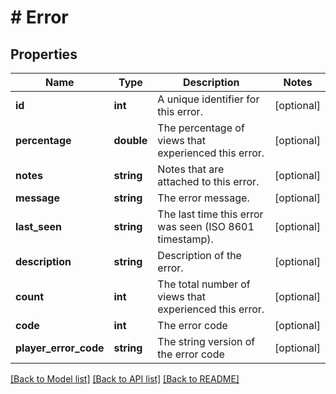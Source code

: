 # # Error

## Properties

Name | Type | Description | Notes
------------ | ------------- | ------------- | -------------
**id** | **int** | A unique identifier for this error. | [optional]
**percentage** | **double** | The percentage of views that experienced this error. | [optional]
**notes** | **string** | Notes that are attached to this error. | [optional]
**message** | **string** | The error message. | [optional]
**last_seen** | **string** | The last time this error was seen (ISO 8601 timestamp). | [optional]
**description** | **string** | Description of the error. | [optional]
**count** | **int** | The total number of views that experienced this error. | [optional]
**code** | **int** | The error code | [optional]
**player_error_code** | **string** | The string version of the error code | [optional]

[[Back to Model list]](../../README.md#models) [[Back to API list]](../../README.md#endpoints) [[Back to README]](../../README.md)
